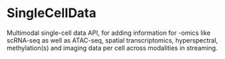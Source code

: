 # SingleCellData
Multimodal single-cell data API, for adding information for -omics like scRNA-seq as well as ATAC-seq, spatial transcriptomics, hyperspectral, methylation(s) and imaging data per cell across modalities in streaming.
